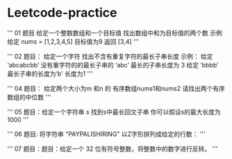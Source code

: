 # Leetcode-practice
'''
01 题目 给定一个整数数组和一个目标值 找出数组中和为目标值的两个数
示例  给定 nums = [1,2,3,4,5] 目标值为9   返回 [3,4]
'''

'''
02 题目： 给定一个字符 找出不含有重复字符的最长子串长度
示例： 给定 ‘abcabcbb’ 没有重字符的的最长子串的 ‘abc’ 最长的子串长度为 3
 给定 ‘bbbb' 最长子串的长度为‘b'  长度为1
'''

'''
04 题目： 给定两个大小为m 和n 的 有序数组nums1和nums2  请找出两个有序数组的中位数
'''

'''
05 题目：给定一个字符串 s 找到s中最长回文子串 你可以假设s的最大长度为1000
'''

'''
06 题目:  将字符串 "PAYPALISHIRING" 以Z字形排列成给定的行数：
'''

'''
07 题目：题目：给定一个 32 位有符号整数，将整数中的数字进行反转。
'''


